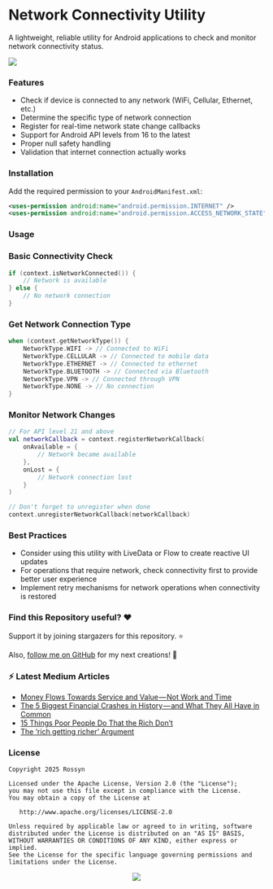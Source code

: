 # Network Connectivity Utility

A lightweight, reliable utility for Android applications to check and monitor network connectivity status.


<div align="start">
  
<a href="mailto:banrossyn@gmail.com"><img src="https://img.shields.io/badge/Gmail-EA4335.svg?logo=Gmail&logoColor=white"></a>

</div>

### Features

- Check if device is connected to any network (WiFi, Cellular, Ethernet, etc.)
- Determine the specific type of network connection
- Register for real-time network state change callbacks
- Support for Android API levels from 16 to the latest
- Proper null safety handling
- Validation that internet connection actually works

### Installation

Add the required permission to your `AndroidManifest.xml`:

```xml 
<uses-permission android:name="android.permission.INTERNET" /> 
<uses-permission android:name="android.permission.ACCESS_NETWORK_STATE" />
```

### Usage

### Basic Connectivity Check

```kotlin
if (context.isNetworkConnected()) {
    // Network is available
} else {
    // No network connection
}
```

### Get Network Connection Type

```kotlin
when (context.getNetworkType()) {
    NetworkType.WIFI -> // Connected to WiFi
    NetworkType.CELLULAR -> // Connected to mobile data
    NetworkType.ETHERNET -> // Connected to ethernet
    NetworkType.BLUETOOTH -> // Connected via Bluetooth
    NetworkType.VPN -> // Connected through VPN
    NetworkType.NONE -> // No connection
}
```

### Monitor Network Changes

```kotlin
// For API level 21 and above
val networkCallback = context.registerNetworkCallback(
    onAvailable = {
        // Network became available
    },
    onLost = {
        // Network connection lost
    }
)

// Don't forget to unregister when done
context.unregisterNetworkCallback(networkCallback)
```

### Best Practices

- Consider using this utility with LiveData or Flow to create reactive UI updates
- For operations that require network, check connectivity first to provide better user experience
- Implement retry mechanisms for network operations when connectivity is restored

### Find this Repository useful? ❤️

Support it by joining stargazers for this repository. ⭐

Also, [follow me on GitHub](https://github.com/AndroidWithRossyn/) for my next creations! 🤩



### :zap: Latest Medium Articles

<!-- ARTICLES:START -->
- [Money Flows Towards Service and Value — Not Work and Time](https://rohitrajkhorwal.medium.com/money-flows-towards-service-and-value-not-work-and-time-b9ea95160970?source=rss-40883ee5aa3e------2)
- [The 5 Biggest Financial Crashes in History — and What They All Have in Common](https://rohitrajkhorwal.medium.com/the-5-biggest-financial-crashes-in-history-and-what-they-all-have-in-common-2d87c29eae22?source=rss-40883ee5aa3e------2)
- [15 Things Poor People Do That the Rich Don’t](https://rohitrajkhorwal.medium.com/15-things-poor-people-do-that-the-rich-dont-ad24458a59ca?source=rss-40883ee5aa3e------2)
- [The ‘rich getting richer’ Argument](https://rohitrajkhorwal.medium.com/the-rich-getting-richer-argument-af546d1f22af?source=rss-40883ee5aa3e------2)
<!-- ARTICLES:END -->

### License

```
Copyright 2025 Rossyn

Licensed under the Apache License, Version 2.0 (the "License");
you may not use this file except in compliance with the License.
You may obtain a copy of the License at

   http://www.apache.org/licenses/LICENSE-2.0

Unless required by applicable law or agreed to in writing, software
distributed under the License is distributed on an "AS IS" BASIS,
WITHOUT WARRANTIES OR CONDITIONS OF ANY KIND, either express or implied.
See the License for the specific language governing permissions and
limitations under the License.
```


<p align="center">
  <img src="https://capsule-render.vercel.app/api?type=waving&color=gradient&height=60&section=footer"/>
</p>